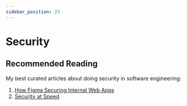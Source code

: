 ```yaml
---
sidebar_position: 23
---
```


# Security

## Recommended Reading

My best curated articles about doing security in software engineering:

1. [How Figma Securing Internal Web Apps](https://www.figma.com/blog/inside-figma-securing-internal-web-apps/)
2. [Security at Speed](https://www.figma.com/blog/our-approach-to-security-at-speed/)